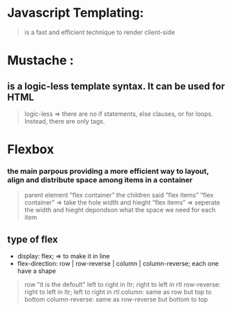 # Javascript Templating:
> is a fast and efficient technique to render client-side

# Mustache :
## is a logic-less template syntax. It can be used for HTML
> logic-less => there are no if statements, else clauses, or for loops. Instead, there are only tags.

# Flexbox 
### the main parpous providing a more efficient way to layout, align and distribute space among items in a container
 > parent element “flex container”  the children said “flex items”
 “flex container” => take the hole width and hieght 
 “flex items” => seperate the width and hieght depondson what the space we need for each item 

## type of flex
-  display: flex; => to make it in line 
-  flex-direction: row | row-reverse | column | column-reverse; each one have a shape 
> row "it is the defoult"  left to right in ltr; right to left in rtl
 row-reverse: right to left in ltr; left to right in rtl
 column: same as row but top to bottom
 column-reverse: same as row-reverse but bottom to top

 
